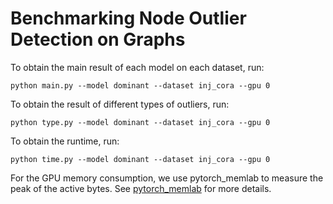 # Benchmarking Node Outlier Detection on Graphs

To obtain the main result of each model on each dataset, run:
```shell
python main.py --model dominant --dataset inj_cora --gpu 0
```

To obtain the result of different types of outliers, run:
```shell
python type.py --model dominant --dataset inj_cora --gpu 0
```

To obtain the runtime, run:
```shell
python time.py --model dominant --dataset inj_cora --gpu 0
```

For the GPU memory consumption, we use pytorch_memlab to measure the peak of the active bytes. See [pytorch_memlab](https://github.com/Stonesjtu/pytorch_memlab) for more details.